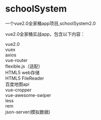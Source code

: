 # schoolSystem
一个vue2.0全家桶app项目,schoolSystem2.0

vue2.0全家桶实战app，包含以下内容：

vue2.0  
vuex  
axios  
vue-router  
flexible.js（适配）  
HTML5 web存储  
HTML5 FileReader  
百度地图api  
vue-cropper  
vue-awesome-swiper  
less  
rem  
json-server(模拟数据)   
